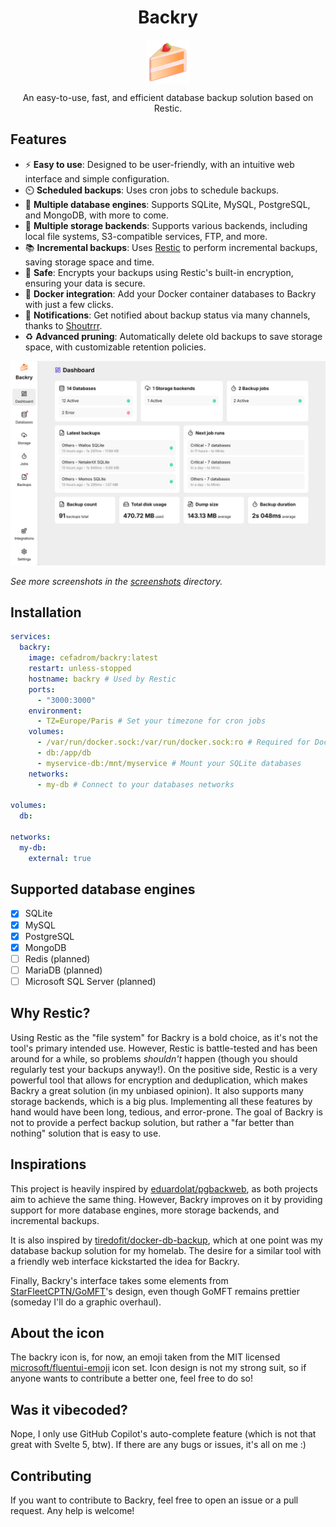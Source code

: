 <p align="center">
  <h1 align="center">Backry</h1>
  <p align="center">
    <img align="center" width="70" src="https://raw.githubusercontent.com/julien-wff/backry/main/static/favicon.png" alt="Backry logo"/>
  </p>
  <p align="center">
    An easy-to-use, fast, and efficient database backup solution based on Restic.
  </p>
</p>

## Features

- ⚡️ **Easy to use**: Designed to be user-friendly, with an intuitive web interface and simple configuration.
- ⏲️ **Scheduled backups**: Uses cron jobs to schedule backups.
- 💽 **Multiple database engines**: Supports SQLite, MySQL, PostgreSQL, and MongoDB, with more to come.
- 💾 **Multiple storage backends**: Supports various backends, including local file systems, S3-compatible
  services, FTP, and more.
- 📚 **Incremental backups**: Uses [Restic](https://github.com/restic/restic) to perform incremental backups, saving
  storage space and time.
- 🔐 **Safe**: Encrypts your backups using Restic's built-in encryption, ensuring your data is secure.
- 🐳 **Docker integration**: Add your Docker container databases to Backry with just a few clicks.
- 🔔 **Notifications**: Get notified about backup status via many channels, thanks
  to [Shoutrrr](https://github.com/nicholas-fedor/shoutrrr).
- ♻️ **Advanced pruning**: Automatically delete old backups to save storage space, with customizable retention policies.

![Backry dashboard - light mode](./screenshots/dashboard-light.png)

*See more screenshots in the [screenshots](./screenshots) directory.*

## Installation

```yaml
services:
  backry:
    image: cefadrom/backry:latest
    restart: unless-stopped
    hostname: backry # Used by Restic
    ports:
      - "3000:3000"
    environment:
      - TZ=Europe/Paris # Set your timezone for cron jobs
    volumes:
      - /var/run/docker.sock:/var/run/docker.sock:ro # Required for Docker integration
      - db:/app/db
      - myservice-db:/mnt/myservice # Mount your SQLite databases
    networks:
      - my-db # Connect to your databases networks

volumes:
  db:

networks:
  my-db:
    external: true
```

## Supported database engines

- [x] SQLite
- [x] MySQL
- [x] PostgreSQL
- [x] MongoDB
- [ ] Redis (planned)
- [ ] MariaDB (planned)
- [ ] Microsoft SQL Server (planned)

## Why Restic?

Using Restic as the "file system" for Backry is a bold choice, as it's not the tool's primary intended use.
However, Restic is battle-tested and has been around for a while, so problems *shouldn't* happen (though you should
regularly test your
backups anyway!). On the positive side, Restic is a very powerful tool that allows for encryption and deduplication,
which makes Backry a great solution (in my unbiased opinion). It also supports many storage backends, which is a big
plus. Implementing all these features by hand would have been long, tedious, and error-prone. The goal of Backry is not
to
provide a perfect backup solution, but rather a "far better than nothing" solution that is easy to use.

## Inspirations

This project is heavily inspired by [eduardolat/pgbackweb](https://github.com/eduardolat/pgbackweb), as both projects
aim to achieve the same thing. However, Backry improves on it by providing support for more database engines, more
storage backends, and
incremental backups.

It is also inspired by [tiredofit/docker-db-backup](https://github.com/tiredofit/docker-db-backup), which at one point
was my database backup solution for my homelab. The desire for a similar tool with a friendly web interface kickstarted
the idea for Backry.

Finally, Backry's interface takes some elements from [StarFleetCPTN/GoMFT](https://github.com/StarFleetCPTN/GoMFT)'s
design, even though GoMFT remains prettier (someday I'll do a graphic overhaul).

## About the icon

The backry icon is, for now, an emoji taken from the MIT licensed
[microsoft/fluentui-emoji](https://github.com/microsoft/fluentui-emoji/tree/main/assets/Shortcake)
icon set. Icon design is not my strong suit, so if anyone wants to contribute a better one, feel free to
do so!

## Was it vibecoded?

Nope, I only use GitHub Copilot's auto-complete feature (which is not that great with Svelte 5, btw).
If there are any bugs or issues, it's all on me :)

## Contributing

If you want to contribute to Backry, feel free to open an issue or a pull request. Any help is welcome!
